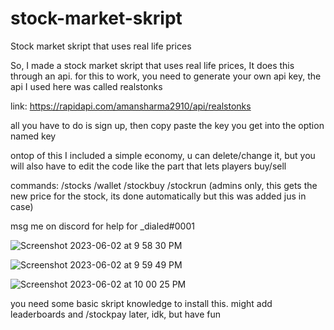 # stock-market-skript
Stock market skript that uses real life prices


So, I made a stock market skript that uses real life prices, It does this through an api.
for this to work, you need to generate your own api key, the api I used here was called realstonks

link:
https://rapidapi.com/amansharma2910/api/realstonks

all you have to do is sign up, then copy paste the key you get into the option named key

ontop of this I included a simple economy, u can delete/change it, but you will also have to edit the code
like the part that lets players buy/sell

commands:
/stocks
/wallet
/stockbuy <ticker>
/stockrun (admins only, this gets the new price for the stock, its done automatically but this was added jus in case)

msg me on discord for help for _dialed#0001


![Screenshot 2023-06-02 at 9 58 30 PM](https://github.com/Notdialed/stock-market-skript/assets/95458040/15ba2890-123a-4768-b89c-a71519647a9f)


![Screenshot 2023-06-02 at 9 59 49 PM](https://github.com/Notdialed/stock-market-skript/assets/95458040/b94c4be9-12b0-41b2-96f9-96163d6e0fbd)


![Screenshot 2023-06-02 at 10 00 25 PM](https://github.com/Notdialed/stock-market-skript/assets/95458040/7bb1c030-9527-446b-a019-778886b8bae3)



you need some basic skript knowledge to install this.
might add leaderboards and /stockpay later, idk, but have fun
